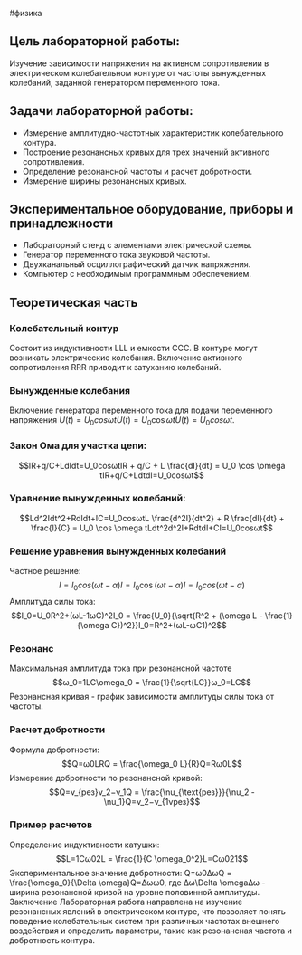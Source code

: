 #физика 
## Цель лабораторной работы:
Изучение зависимости напряжения на активном сопротивлении в электрическом колебательном контуре от частоты вынужденных колебаний, заданной генератором переменного тока.
## Задачи лабораторной работы:
- Измерение амплитудно-частотных характеристик колебательного контура.   
- Построение резонансных кривых для трех значений активного сопротивления.   
- Определение резонансной частоты и расчет добротности.   
- Измерение ширины резонансных кривых. 
## Экспериментальное оборудование, приборы и принадлежности   
- Лабораторный стенд с элементами электрической схемы.   
- Генератор переменного тока звуковой частоты.   
- Двухканальный осциллографический датчик напряжения.   
- Компьютер с необходимым программным обеспечением. 
## Теоретическая часть
### Колебательный контур  
Состоит из индуктивности LLL и емкости CCC. В контуре могут возникать электрические колебания.
Включение активного сопротивления RRR приводит к затуханию колебаний. 
### Вынужденные колебания   
Включение генератора переменного тока для подачи переменного напряжения $U(t)=U_0cos⁡ωtU(t) = U_0 \cos \omega tU(t)=U_0cosωt$.  
### Закон Ома для участка цепи: 
$$IR+q/C+LdIdt=U_0cos⁡ωtIR + q/C + L \frac{dI}{dt} = U_0 \cos \omega tIR+q/C+LdtdI=U_0cosωt$$
### Уравнение вынужденных колебаний: 
$$Ld^2Idt^2+RdIdt+IC=U_0cos⁡ωtL \frac{d^2I}{dt^2} + R \frac{dI}{dt} + \frac{I}{C} = U_0 \cos \omega tLdt^2d^2I+RdtdI+CI=U_0cosωt$$
### Решение уравнения вынужденных колебаний   
Частное решение: 
$$I=I_0cos⁡(ωt−α)I = I_0 \cos(\omega t - \alpha)I=I_0cos(ωt−α)$$Амплитуда силы тока: 
$$I_0=U_0R^2+(ωL-1ωC)^2I_0 = \frac{U_0}{\sqrt{R^2 + (\omega L - \frac{1}{\omega C})^2}}I_0=R^2+(ωL-ωC1)^2$$
### Резонанс
Максимальная амплитуда тока при резонансной частоте $$ω_0=1LC\omega_0 = \frac{1}{\sqrt{LC}}ω_0=LC$$
Резонансная кривая - график зависимости амплитуды силы тока от частоты. 
### Расчет добротности   
Формула добротности:
$$Q=ω0LRQ = \frac{\omega_0 L}{R}Q=Rω0L$$
Измерение добротности по резонансной кривой: 
$$Q=ν_{рез}ν_2−ν_1Q = \frac{\nu_{\text{рез}}}{\nu_2 - \nu_1}Q=ν_2−ν_{1νрез}$$
### Пример расчетов   
Определение индуктивности катушки: 
$$L=1Cω02L = \frac{1}{C \omega_0^2}L=Cω021$$Экспериментальное значение добротности: Q=ω0ΔωQ = \frac{\omega_0}{\Delta \omega}Q=Δωω0, где Δω\Delta \omegaΔω - ширина резонансной кривой на уровне половинной амплитуды. Заключение Лабораторная работа направлена на изучение резонансных явлений в электрическом контуре, что позволяет понять поведение колебательных систем при различных частотах внешнего воздействия и определить параметры, такие как резонансная частота и добротность контура.
